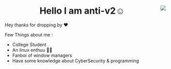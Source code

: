 <div>
<img align="right" src="https://media.tenor.com/3eZTvcXcexgAAAAM/korezui-anime.gif">
  <h1 align="center"> Hello I am anti-v2☺️</a></h1>
Hey thanks for dropping by ♥️


Few Things about me :
 <ul>
   <li>College Student </li>
   <li> An linux enthuu 🧑‍💻</li>
  <li> Fanboi of window managers  </li>
  <li>  Have some knowledge about CyberSecurity & programming  </li>
   <div>
